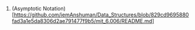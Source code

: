 1. (Asymptotic Notation)[https://github.com/iemAnshuman/Data_Structures/blob/829cd9695880fad3a1e5da8306d2ae791477f9b5/mit_6.006/README.md]